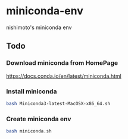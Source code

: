 # miniconda-env
nishimoto's miniconda env

## Todo
### Download miniconda from HomePage

https://docs.conda.io/en/latest/miniconda.html

### Install miniconda

```bash
bash Miniconda3-latest-MacOSX-x86_64.sh
```

### Create miniconda env

```bash
bash miniconda.sh
```
